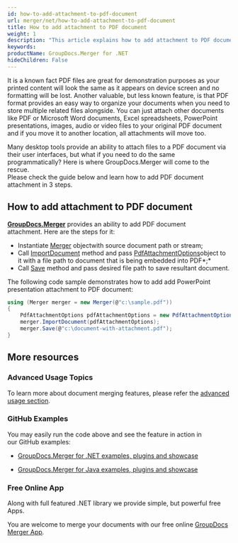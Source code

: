 ```yaml
---
id: how-to-add-attachment-to-pdf-document
url: merger/net/how-to-add-attachment-to-pdf-document
title: How to add attachment to PDF document
weight: 1
description: "This article explains how to add attachment to PDF document with GroupDocs.Merger within your .NET applications."
keywords: 
productName: GroupDocs.Merger for .NET
hideChildren: False
---
```

It is a known fact PDF files are great for demonstration purposes as your printed content will look the same as it appears on device screen and no formatting will be lost. Another valuable, but less known feature, is that PDF format provides an easy way to organize your documents when you need to store multiple related files alongside. You can just attach other documents like PDF or Microsoft Word documents, Excel spreadsheets, PowerPoint presentations, images, audio or video files to your original PDF document and if you move it to another location, all attachments will move too.

Many desktop tools provide an ability to attach files to a PDF document via their user interfaces, but what if you need to do the same programmatically? Here is where GroupDocs.Merger will come to the rescue.   
Please check the guide below and learn how to add PDF document attachment in 3 steps.

## How to add attachment to PDF document

**[GroupDocs.Merger](https://products.groupdocs.com/merger/net)** provides an ability to add PDF document attachment. Here are the steps for it:

*   Instantiate [Merger](https://apireference.groupdocs.com/net/merger/groupdocs.merger/merger) objectwith source document path or stream;
*   Call [ImportDocument](https://apireference.groupdocs.com/net/merger/groupdocs.merger/merger/methods/importdocument) method and pass [PdfAttachmentOptions](https://apireference.groupdocs.com/net/merger/groupdocs.merger.domain.options/pdfattachmentoptions)object to it with a file path to document that is being embedded into PDF*;*
*   Call [Save](https://apireference.groupdocs.com/net/merger/groupdocs.merger.merger/save/methods/1) method and pass desired file path to save resultant document.

The following code sample demonstrates how to add add PowerPoint presentation attachment to PDF document:

```csharp
using (Merger merger = new Merger(@"c:\sample.pdf"))
{
	PdfAttachmentOptions pdfAttachmentOptions = new PdfAttachmentOptions(@"c:\presentation-attachment.ppt");
    merger.ImportDocument(pdfAttachmentOptions);
    merger.Save(@"c:\document-with-attachment.pdf");
}

```

## More resources

### Advanced Usage Topics 

To learn more about document merging features, please refer the [advanced usage section](How%2Bto%2Badd%2Battachment%2Bto%2BPDF%2Bdocument.html).

### GitHub Examples 

You may easily run the code above and see the feature in action in our GitHub examples:

*   [GroupDocs.Merger for .NET examples, plugins and showcase](https://github.com/groupdocs-merger/GroupDocs.Merger-for-.NET)
    
*   [GroupDocs.Merger for Java examples, plugins and showcase](https://github.com/groupdocs-merger/GroupDocs.Merger-for-Java)
    

### Free Online App 

Along with full featured .NET library we provide simple, but powerful free Apps.

You are welcome to merge your documents with our free online [GroupDocs Merger App](https://products.groupdocs.app/merger).
